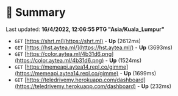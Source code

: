 # 📖 Summary
Last updated: **16/4/2022, 12:06:55 PTG "Asia/Kuala_Lumpur"**

- `GET` [https://shrt.ml](https://shrt.ml) - **Up** (2612ms)
- `GET` [https://hst.aytea.ml/](https://hst.aytea.ml/) - **Up** (3693ms)
- `GET` [https://color.aytea.ml/4b31d6.png](https://color.aytea.ml/4b31d6.png) - **Up** (1524ms)
- `GET` [https://memeapi.aytea14.repl.co/gimme](https://memeapi.aytea14.repl.co/gimme) - **Up** (1699ms)
- `GET` [https://teledrivemy.herokuapp.com/dashboard](https://teledrivemy.herokuapp.com/dashboard) - **Up** (232ms)
